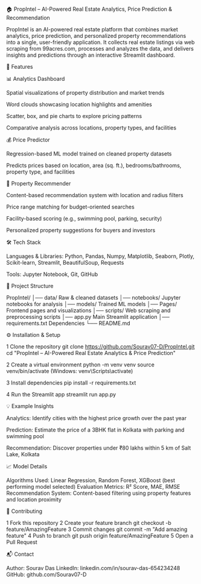 🏠 PropIntel – AI-Powered Real Estate Analytics, Price Prediction & Recommendation

PropIntel is an AI-powered real estate platform that combines market analytics, price prediction, and personalized property recommendations into a single, user-friendly application.
It collects real estate listings via web scraping from 99acres.com, processes and analyzes the data, and delivers insights and predictions through an interactive Streamlit dashboard.

🚀 Features

📊 Analytics Dashboard

Spatial visualizations of property distribution and market trends

Word clouds showcasing location highlights and amenities

Scatter, box, and pie charts to explore pricing patterns

Comparative analysis across locations, property types, and facilities

💰 Price Predictor

Regression-based ML model trained on cleaned property datasets

Predicts prices based on location, area (sq. ft.), bedrooms/bathrooms, property type, and facilities

🏡 Property Recommender

Content-based recommendation system with location and radius filters

Price range matching for budget-oriented searches

Facility-based scoring (e.g., swimming pool, parking, security)

Personalized property suggestions for buyers and investors

🛠 Tech Stack

Languages & Libraries:
Python, Pandas, Numpy, Matplotlib, Seaborn, Plotly, Scikit-learn, Streamlit, BeautifulSoup, Requests

Tools:
Jupyter Notebook, Git, GitHub

📂 Project Structure

PropIntel/
│── data/ Raw & cleaned datasets
│── notebooks/ Jupyter notebooks for analysis
│── models/ Trained ML models
│── Pages/ Frontend pages and visualizations
│── scripts/ Web scraping and preprocessing scripts
│── app.py Main Streamlit application
│── requirements.txt Dependencies
└── README.md

⚙️ Installation & Setup

1 Clone the repository
git clone https://github.com/Sourav07-D/PropIntel.git
cd "PropIntel – AI-Powered Real Estate Analytics & Price Prediction"

2 Create a virtual environment
python -m venv venv
source venv/bin/activate (Windows: venv\Scripts\activate)

3 Install dependencies
pip install -r requirements.txt

4 Run the Streamlit app
streamlit run app.py

💡 Example Insights

Analytics: Identify cities with the highest price growth over the past year

Prediction: Estimate the price of a 3BHK flat in Kolkata with parking and swimming pool

Recommendation: Discover properties under ₹80 lakhs within 5 km of Salt Lake, Kolkata

📈 Model Details

Algorithms Used: Linear Regression, Random Forest, XGBoost (best performing model selected)
Evaluation Metrics: R² Score, MAE, RMSE
Recommendation System: Content-based filtering using property features and location proximity

🤝 Contributing

1 Fork this repository
2 Create your feature branch
git checkout -b feature/AmazingFeature
3 Commit changes
git commit -m "Add amazing feature"
4 Push to branch
git push origin feature/AmazingFeature
5 Open a Pull Request

📬 Contact

Author: Sourav Das
LinkedIn: linkedin.com/in/sourav-das-654234248
GitHub: github.com/Sourav07-D
